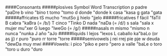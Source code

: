 ####Consonants
#####plosives
	Symbol		Word		Transcription
	p		padre		"paDre
	b		vino		"bino
	t		tomo		"tomo
	d		donde		"donde
	k		casa		"kasa
	g		gata		"gata
#####affricates
	tS		mucho		"mutSo
	jj		hielo		"jjelo
#####fricatives
	f		fácil		"faTil
	B		cabra		"kaBra		(= /b/)
	T		cinco		"Tinko
	D		nada		"naDa		(= /d/)
	s		sala		"sala
	x		mujer		mu"xer
	G		luego		"lweGo	(= /g/)
#####nasals
	m		mismo		"mismo
	n		nunca		"nunka
	J		año		"aJo
#####liquids
	l		lejos		"lexos
	L		caballo		ka"baLo	(or as jj)
	r		puro		"puro
	rr		torre		"torre
#####semivowels
	j		rei		rrej
			pie		pje
	w		deuda		"dewDa
			muy		mwi
####Vowels:
	i		pico		"piko
	e		pero		"pero
	a		valle		"baLe
	o		toro		"toro
	u		duro		"duro
